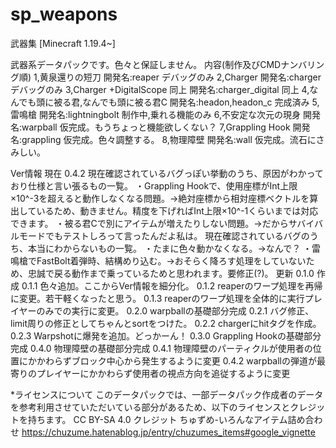 # sp_weapons
武器集 [Minecraft 1.19.4~]

武器系データパックです。色々と保証しません。
内容(制作及びCMDナンバリング順)
1,黄泉還りの短刀
  開発名:reaper
  デバッグのみ
2,Charger 
  開発名:charger
  デバッグのみ
3,Charger +DigitalScope 同上
  開発名:charger_digital
  同上
4,なんでも頭に被る君,なんでも頭に被る君C
  開発名:headon,headon_c
  完成済み
5,雷鳴槍 
  開発名:lightningbolt
  制作中,乗れる機能のみ
6,不安定な次元の現身
  開発名:warpball
  仮完成。もうちょっと機能欲しくない？
7,Grappling Hook
  開発名:grappling
  仮完成。色々調整する。
8,物理障壁
  開発名:wall
  仮完成。流石にさみしい。

Ver情報
現在 0.4.2
現在確認されているバグっぽい挙動のうち、原因がわかっており仕様と言い張るもの一覧。
・Grappling Hookで、使用座標がInt上限×10^-3を超えると動作しなくなる問題。->絶対座標から相対座標ベクトルを算出しているため、動きません。精度を下げればInt上限×10^-1くらいまでは対応できます。
・被る君Cで別にアイテムが増えたりしない問題。->だからサバイバルモードでもテストしろって言ったんだよ私は。
現在確認されているバグのうち、本当にわからないもの一覧。
・たまに色々動かなくなる。->なんで？
・雷鳴槍でFastBolt着弾時、結構めり込む。->おそらく降ろす処理をしていないため、忠誠で戻る動作まで乗っているためと思われます。要修正(?)。
更新
0.1.0 作成
  0.1.1 色々追加。ここからVer情報を細分化。
  0.1.2 reaperのワープ処理を再帰に変更。若干軽くなったと思う。
  0.1.3 reaperのワープ処理を全体的に実行プレイヤーのみでの実行に変更。
0.2.0 warpballの基礎部分完成
  0.2.1 バグ修正、limit周りの修正としてちゃんとsortをつけた。
  0.2.2 chargerにhitタグを作成。
  0.2.3 Warpshotに爆発を追加。どっかーん！
0.3.0 Grappling Hookの基礎部分完成
0.4.0 物理障壁の基礎部分完成
  0.4.1 物理障壁のパーティクルが使用者の位置にかかわらずブロック中心から発生するように変更
  0.4.2 warpballの弾道が最寄りのプレイヤーにかかわらず使用者の視点方向を追従するように変更
  

*ライセンスについて
このデータパックでは、一部データパック作成者のデータを参考利用させていただいている部分があるため、以下のライセンスとクレジットを持ちます。
CC BY-SA 4.0
クレジット
ちゅずめ-いろんなアイテム詰め合わせ
https://chuzume.hatenablog.jp/entry/chuzumes_items#google_vignette